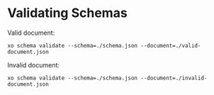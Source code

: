 # Validating Schemas

Valid document:

```shell
xo schema validate --schema=./schema.json --document=./valid-document.json
```

Invalid document:

```shell
xo schema validate --schema=./schema.json --document=./invalid-document.json
```